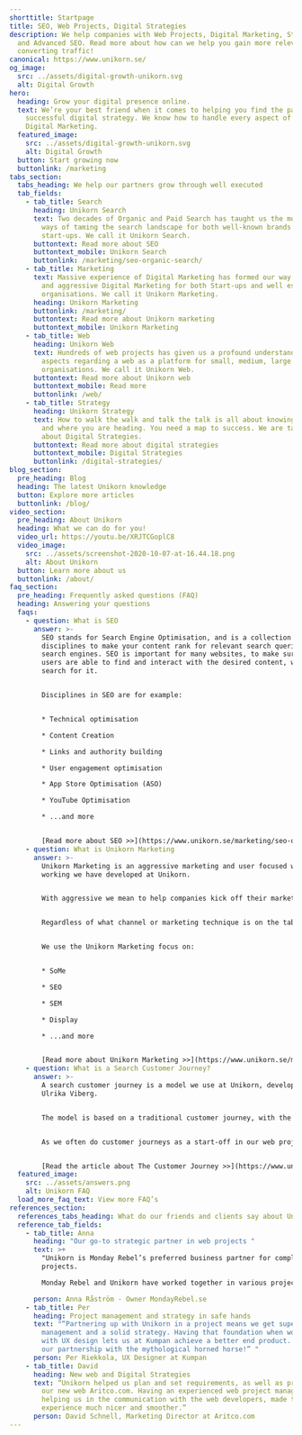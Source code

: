 ```yaml
---
shorttitle: Startpage
title: SEO, Web Projects, Digital Strategies
description: We help companies with Web Projects, Digital Marketing, Strategies
  and Advanced SEO. Read more about how can we help you gain more relevant and
  converting traffic!
canonical: https://www.unikorn.se/
og_image:
  src: ../assets/digital-growth-unikorn.svg
  alt: Digital Growth
hero:
  heading: Grow your digital presence online.
  text: We’re your best friend when it comes to helping you find the path to a
    successful digital strategy. We know how to handle every aspect of your
    Digital Marketing.
  featured_image:
    src: ../assets/digital-growth-unikorn.svg
    alt: Digital Growth
  button: Start growing now
  buttonlink: /marketing
tabs_section:
  tabs_heading: We help our partners grow through well executed
  tab_fields:
    - tab_title: Search
      heading: Unikorn Search
      text: Two decades of Organic and Paid Search has taught us the most successful
        ways of taming the search landscape for both well-known brands and
        start-ups. We call it Unikorn Search.
      buttontext: Read more about SEO
      buttontext_mobile: Unikorn Search
      buttonlink: /marketing/seo-organic-search/
    - tab_title: Marketing
      text: Massive experience of Digital Marketing has formed our way of successful
        and aggressive Digital Marketing for both Start-ups and well established
        organisations. We call it Unikorn Marketing.
      heading: Unikorn Marketing
      buttonlink: /marketing/
      buttontext: Read more about Unikorn marketing
      buttontext_mobile: Unikorn Marketing
    - tab_title: Web
      heading: Unikorn Web
      text: Hundreds of web projects has given us a profound understanding of all the
        aspects regarding a web as a platform for small, medium, large and huge
        organisations. We call it Unikorn Web.
      buttontext: Read more about Unikorn web
      buttontext_mobile: Read more
      buttonlink: /web/
    - tab_title: Strategy
      heading: Unikorn Strategy
      text: How to walk the walk and talk the talk is all about knowing who you are
        and where you are heading. You need a map to success. We are talking
        about Digital Strategies.
      buttontext: Read more about digital strategies
      buttontext_mobile: Digital Strategies
      buttonlink: /digital-strategies/
blog_section:
  pre_heading: Blog
  heading: The latest Unikorn knowledge
  button: Explore more articles
  buttonlink: /blog/
video_section:
  pre_heading: About Unikorn
  heading: What we can do for you!
  video_url: https://youtu.be/XRJTCGoplC8
  video_image:
    src: ../assets/screenshot-2020-10-07-at-16.44.18.png
    alt: About Unikorn
  button: Learn more about us
  buttonlink: /about/
faq_section:
  pre_heading: Frequently asked questions (FAQ)
  heading: Answering your questions
  faqs:
    - question: What is SEO
      answer: >-
        SEO stands for Search Engine Optimisation, and is a collection of
        disciplines to make your content rank for relevant search queries on
        search engines. SEO is important for many websites, to make sure the
        users are able to find and interact with the desired content, when they
        search for it. 


        Disciplines in SEO are for example:


        * Technical optimisation

        * Content Creation

        * Links and authority building

        * User engagement optimisation

        * App Store Optimisation (ASO)

        * YouTube Optimisation

        * ...and more


        [Read more about SEO >>](https://www.unikorn.se/marketing/seo-organic-search/)
    - question: What is Unikorn Marketing
      answer: >-
        Unikorn Marketing is an aggressive marketing and user focused way of
        working we have developed at Unikorn. 


        With aggressive we mean to help companies kick off their marketing efforts, or go-to-market phase, aggressively in order to gain as much traction as possible.  


        Regardless of what channel or marketing technique is on the table, the user always has to be the deciding factor of what direction to take or action to be prioritised.


        We use the Unikorn Marketing focus on:


        * SoMe

        * SEO

        * SEM

        * Display

        * ...and more


        [Read more about Unikorn Marketing >>](https://www.unikorn.se/marketing/)
    - question: What is a Search Customer Journey?
      answer: >-
        A search customer journey is a model we use at Unikorn, developed by
        Ulrika Viberg. 


        The model is based on a traditional customer journey, with the phases awareness, interest, consideration, evaluation and conversion. As these phases translates to the search intents of informational, transactional and commercial searches, they can be added as a layer on the customer journey.


        As we often do customer journeys as a start-off in our web projects, it seemed logical to add a layer of search on top of it.


        [Read the article about The Customer Journey >>](https://www.unikorn.se/blog/search-customer-journey/)
  featured_image:
    src: ../assets/answers.png
    alt: Unikorn FAQ
  load_more_faq_text: View more FAQ’s
references_section:
  references_tabs_heading: What do our friends and clients say about Unikorn
  reference_tab_fields:
    - tab_title: Anna
      heading: "Our go-to strategic partner in web projects "
      text: >+
        "Unikorn is Monday Rebel’s preferred business partner for complex web
        projects. 

        Monday Rebel and Unikorn have worked together in various projects, where Unikorn has proven to be very comfortable with complex business models, while always keeping a laser focus on the end user."

      person: Anna Råström - Owner MondayRebel.se
    - tab_title: Per
      heading: Project management and strategy in safe hands
      text: "“Partnering up with Unikorn in a project means we get superb project
        management and a solid strategy. Having that foundation when working
        with UX design lets us at Kumpan achieve a better end product. Long live
        our partnership with the mythological horned horse!” "
      person: Per Riekkola, UX Designer at Kumpan
    - tab_title: David
      heading: New web and Digital Strategies
      text: “Unikorn helped us plan and set requirements, as well as project manage
        our new web Aritco.com. Having an experienced web project manager
        helping us in the communication with the web developers, made the whole
        experience much nicer and smoother.”
      person: David Schnell, Marketing Director at Aritco.com
---
```

